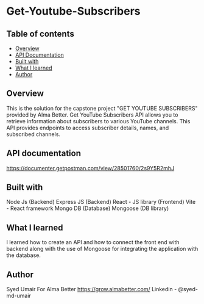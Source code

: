 # Get-Youtube-Subscribers

## Table of contents
- [Overview](#overview)
- [API Documentation](#API-Documentation)
- [Built with](#built-with)
- [What I learned](#what-i-learned)
- [Author](#author)

## Overview
This is the solution for the capstone project "GET YOUTUBE SUBSCRIBERS" provided by Alma Better.
Get YouTube Subscribers API allows you to retrieve information about subscribers to various YouTube channels. This API provides endpoints to access subscriber details, names, and subscribed channels.

## API documentation
https://documenter.getpostman.com/view/28501760/2s9Y5R2mhJ

## Built with
Node Js (Backend)
Express JS (Backend)
React - JS library (Frontend)
Vite - React framework
Mongo DB (Database)
Mongoose (DB library)

## What I learned
I learned how to create an API and how to connect the front end with backend along with the use of Mongoose for integrating the application with the database.

## Author
Syed Umair
For Alma Better
https://grow.almabetter.com/
Linkedin - @syed-md-umair
